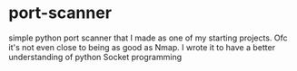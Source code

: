 # port-scanner
simple python port scanner that I made as one of my starting projects.
Ofc it's not even close to being as good as Nmap.
I wrote it to have a better understanding of python Socket programming
